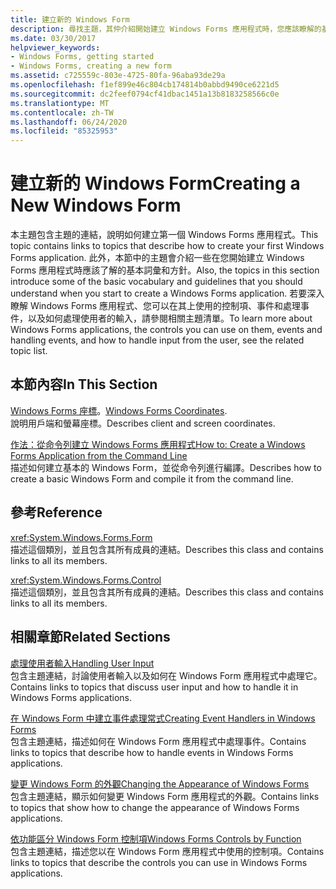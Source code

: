 ```yaml
---
title: 建立新的 Windows Form
description: 尋找主題，其仲介紹開始建立 Windows Forms 應用程式時，您應該瞭解的基本詞彙、指導方針和指示。
ms.date: 03/30/2017
helpviewer_keywords:
- Windows Forms, getting started
- Windows Forms, creating a new form
ms.assetid: c725559c-803e-4725-80fa-96aba93de29a
ms.openlocfilehash: f1ef899e46c804cb174814b0abbd9490ce6221d5
ms.sourcegitcommit: dc2feef0794cf41dbac1451a13b8183258566c0e
ms.translationtype: MT
ms.contentlocale: zh-TW
ms.lasthandoff: 06/24/2020
ms.locfileid: "85325953"
---
```

# <a name="creating-a-new-windows-form"></a><span data-ttu-id="c0b3a-103">建立新的 Windows Form</span><span class="sxs-lookup"><span data-stu-id="c0b3a-103">Creating a New Windows Form</span></span>
<span data-ttu-id="c0b3a-104">本主題包含主題的連結，說明如何建立第一個 Windows Forms 應用程式。</span><span class="sxs-lookup"><span data-stu-id="c0b3a-104">This topic contains links to topics that describe how to create your first Windows Forms application.</span></span> <span data-ttu-id="c0b3a-105">此外，本節中的主題會介紹一些在您開始建立 Windows Forms 應用程式時應該了解的基本詞彙和方針。</span><span class="sxs-lookup"><span data-stu-id="c0b3a-105">Also, the topics in this section introduce some of the basic vocabulary and guidelines that you should understand when you start to create a Windows Forms application.</span></span> <span data-ttu-id="c0b3a-106">若要深入瞭解 Windows Forms 應用程式、您可以在其上使用的控制項、事件和處理事件，以及如何處理使用者的輸入，請參閱相關主題清單。</span><span class="sxs-lookup"><span data-stu-id="c0b3a-106">To learn more about Windows Forms applications, the controls you can use on them, events and handling events, and how to handle input from the user, see the related topic list.</span></span>  
  
## <a name="in-this-section"></a><span data-ttu-id="c0b3a-107">本節內容</span><span class="sxs-lookup"><span data-stu-id="c0b3a-107">In This Section</span></span>  
 <span data-ttu-id="c0b3a-108">[Windows Forms 座標](windows-forms-coordinates.md)。</span><span class="sxs-lookup"><span data-stu-id="c0b3a-108">[Windows Forms Coordinates](windows-forms-coordinates.md).</span></span>  
 <span data-ttu-id="c0b3a-109">說明用戶端和螢幕座標。</span><span class="sxs-lookup"><span data-stu-id="c0b3a-109">Describes client and screen coordinates.</span></span>  
  
 [<span data-ttu-id="c0b3a-110">作法：從命令列建立 Windows Forms 應用程式</span><span class="sxs-lookup"><span data-stu-id="c0b3a-110">How to: Create a Windows Forms Application from the Command Line</span></span>](how-to-create-a-windows-forms-application-from-the-command-line.md)  
 <span data-ttu-id="c0b3a-111">描述如何建立基本的 Windows Form，並從命令列進行編譯。</span><span class="sxs-lookup"><span data-stu-id="c0b3a-111">Describes how to create a basic Windows Form and compile it from the command line.</span></span>  
  
## <a name="reference"></a><span data-ttu-id="c0b3a-112">參考</span><span class="sxs-lookup"><span data-stu-id="c0b3a-112">Reference</span></span>  
 <xref:System.Windows.Forms.Form>  
 <span data-ttu-id="c0b3a-113">描述這個類別，並且包含其所有成員的連結。</span><span class="sxs-lookup"><span data-stu-id="c0b3a-113">Describes this class and contains links to all its members.</span></span>  
  
 <xref:System.Windows.Forms.Control>  
 <span data-ttu-id="c0b3a-114">描述這個類別，並且包含其所有成員的連結。</span><span class="sxs-lookup"><span data-stu-id="c0b3a-114">Describes this class and contains links to all its members.</span></span>  
  
## <a name="related-sections"></a><span data-ttu-id="c0b3a-115">相關章節</span><span class="sxs-lookup"><span data-stu-id="c0b3a-115">Related Sections</span></span>  
 [<span data-ttu-id="c0b3a-116">處理使用者輸入</span><span class="sxs-lookup"><span data-stu-id="c0b3a-116">Handling User Input</span></span>](./controls/handling-user-input.md)  
 <span data-ttu-id="c0b3a-117">包含主題連結，討論使用者輸入以及如何在 Windows Form 應用程式中處理它。</span><span class="sxs-lookup"><span data-stu-id="c0b3a-117">Contains links to topics that discuss user input and how to handle it in Windows Forms applications.</span></span>  
  
 [<span data-ttu-id="c0b3a-118">在 Windows Form 中建立事件處理常式</span><span class="sxs-lookup"><span data-stu-id="c0b3a-118">Creating Event Handlers in Windows Forms</span></span>](creating-event-handlers-in-windows-forms.md)  
 <span data-ttu-id="c0b3a-119">包含主題連結，描述如何在 Windows Form 應用程式中處理事件。</span><span class="sxs-lookup"><span data-stu-id="c0b3a-119">Contains links to topics that describe how to handle events in Windows Forms applications.</span></span>  
  
 [<span data-ttu-id="c0b3a-120">變更 Windows Form 的外觀</span><span class="sxs-lookup"><span data-stu-id="c0b3a-120">Changing the Appearance of Windows Forms</span></span>](changing-the-appearance-of-windows-forms.md)  
 <span data-ttu-id="c0b3a-121">包含主題連結，顯示如何變更 Windows Form 應用程式的外觀。</span><span class="sxs-lookup"><span data-stu-id="c0b3a-121">Contains links to topics that show how to change the appearance of Windows Forms applications.</span></span>  
  
 [<span data-ttu-id="c0b3a-122">依功能區分 Windows Form 控制項</span><span class="sxs-lookup"><span data-stu-id="c0b3a-122">Windows Forms Controls by Function</span></span>](./controls/windows-forms-controls-by-function.md)  
 <span data-ttu-id="c0b3a-123">包含主題連結，描述您以在 Windows Form 應用程式中使用的控制項。</span><span class="sxs-lookup"><span data-stu-id="c0b3a-123">Contains links to topics that describe the controls you can use in Windows Forms applications.</span></span>

